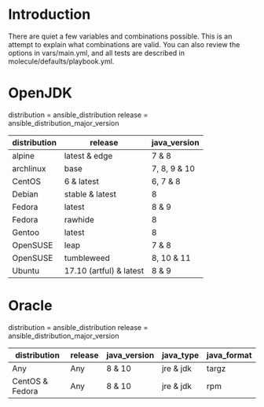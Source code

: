 # Introduction
There are quiet a few variables and combinations possible. This is an attempt
to explain what combinations are valid. You can also review the options in
vars/main.yml, and all tests are described in molecule/defaults/playbook.yml.

# OpenJDK

distribution = ansible_distribution
release = ansible_distribution_major_version

|distribution|release                  |java_version  |
|------------|-------------------------|--------------|
| alpine     | latest & edge           | 7 & 8        |
| archlinux  | base                    | 7, 8, 9 & 10 |
| CentOS     | 6 & latest              | 6, 7 & 8     |
| Debian     | stable & latest         | 8            |
| Fedora     | latest                  | 8 & 9        |
| Fedora     | rawhide                 | 8            |
| Gentoo     | latest                  | 8            |
| OpenSUSE   | leap                    | 7 & 8        |
| OpenSUSE   | tumbleweed              | 8, 10 & 11   |
| Ubuntu     | 17.10 (artful) & latest | 8 & 9        |

# Oracle

distribution = ansible_distribution
release = ansible_distribution_major_version

|distribution     |release     |java_version|java_type  |java_format|
|-----------------|------------|------------|-----------|-----------|
| Any             | Any        | 8 & 10     | jre & jdk | targz     |
| CentOS & Fedora | Any        | 8 & 10     | jre & jdk | rpm       |
